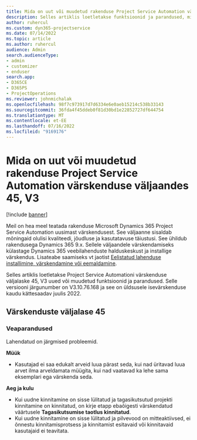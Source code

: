 ```yaml
---
title: Mida on uut või muudetud rakenduse Project Service Automation värskenduse väljaandes 45, V3
description: Selles artiklis loetletakse funktsioonid ja parandused, mis on saadaval rakenduse Microsoft Dynamics 365 Project Service Automation värskenduse väljaandes 45, V3.
author: ruhercul
ms.custom: dyn365-projectservice
ms.date: 07/14/2022
ms.topic: article
ms.author: ruhercul
audience: Admin
search.audienceType:
- admin
- customizer
- enduser
search.app:
- D365CE
- D365PS
- ProjectOperations
ms.reviewer: johnmichalak
ms.openlocfilehash: 98f7c973917d7d6334e6e0aeb15214c538b33143
ms.sourcegitcommit: 36fda4f45ddeb0f81d30bd1e22852727df644754
ms.translationtype: MT
ms.contentlocale: et-EE
ms.lasthandoff: 07/16/2022
ms.locfileid: "9169176"
---
```

# <a name="whats-new-or-changed-in-project-service-automation-update-release-45-v3"></a>Mida on uut või muudetud rakenduse Project Service Automation värskenduse väljaandes 45, V3

[!include [banner](../includes/psa-now-project-operations.md)]

Meil on hea meel teatada rakenduse Microsoft Dynamics 365 Project Service Automation uusimast värskendusest. See väljaanne sisaldab mõningaid olulisi kvaliteedi, jõudluse ja kasutatavuse täiustusi. See ühildub rakendusega Dynamics 365 9.x. Sellele väljaandele värskendamiseks külastage Dynamics 365 veebilahenduste halduskeskust ja installige värskendus. Lisateabe saamiseks vt jaotist [Eelistatud lahenduse installimine, värskendamine või eemaldamine](/power-platform/admin/install-remove-preferred-solution).

Selles artiklis loetletakse Project Service Automationi värskenduse väljalaske 45, V3 uued või muudetud funktsioonid ja parandused. Selle versiooni järgunumber on V3.10.76.168 ja see on üldsusele isevärskenduse kaudu kättesaadav juulis 2022.

## <a name="update-release-45"></a>Värskenduste väljalase 45

### <a name="bug-fixes"></a>Veaparandused

Lahendatud on järgmised probleemid.

**Müük**

- Kasutajad ei saa edukalt arveid luua pärast seda, kui nad üritavad luua arvet ilma arveldamata müügita, kui nad vaatavad ka lehe sama eksemplari ega värskenda seda.

**Aeg ja kulu**

- Kui uudne kinnitamine on sisse lülitatud ja tagasikutsutud projekti kinnitamine on kinnitatud, on kirje etapp ebaõigesti värskendatud väärtusele **Tagasikutsumise taotlus kinnitatud**.
- Kui uudne kinnitamine on sisse lülitatud ja pilvevood on mitteaktiivsed, ei õnnestu kinnitamisprotsess ja kinnitamist esitavaid või kinnitavaid kasutajaid ei teavitata.
